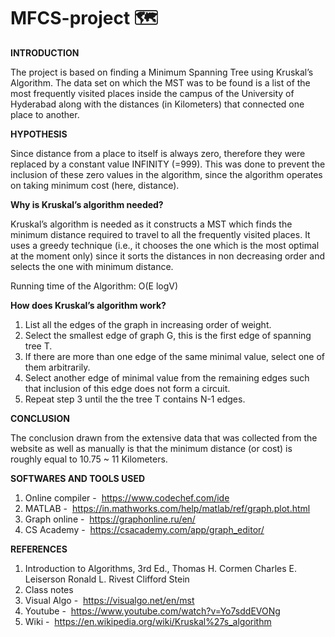 # MFCS-project :world_map:

**INTRODUCTION**

The project is based on finding a Minimum Spanning Tree using Kruskal’s Algorithm.
The data set on which the MST was to be found is a list of the most frequently visited
places inside the campus of the University of Hyderabad along with the distances (in
Kilometers) that connected one place to another.

**HYPOTHESIS**

Since distance from a place to itself is always zero, therefore they were replaced by a
constant value INFINITY (=999). This was done to prevent the inclusion of these zero
values in the algorithm, since the algorithm operates on taking minimum cost (here,
distance).

__Why is Kruskal’s algorithm needed?__

Kruskal’s algorithm is needed as it constructs a MST which finds the minimum
distance required to travel to all the frequently visited places. It uses a greedy
technique (i.e., it chooses the one which is the most optimal at the moment only)
since it sorts the distances in non decreasing order and selects the one with
minimum distance.

Running time of the Algorithm: O(E logV)

__How does Kruskal’s algorithm work?__

1. List all the edges of the graph in increasing order of weight.
2. Select the smallest edge of graph G, this is the first edge of spanning tree T.
3. If there are more than one edge of the same minimal value, select one of them
arbitrarily.
4. Select another edge of minimal value from the remaining edges such that
inclusion of this edge does not form a circuit.
5. Repeat step 3 until the the tree T contains N-1 edges.

**CONCLUSION**

The conclusion drawn from the extensive data that was collected from the website as
well as manually is that the minimum distance (or cost) is roughly equal to 10.75 ~ 11
Kilometers.

**SOFTWARES AND TOOLS USED**

1. Online compiler - ​ https://www.codechef.com/ide
2. MATLAB - ​ https://in.mathworks.com/help/matlab/ref/graph.plot.html
3. Graph online - ​ https://graphonline.ru/en/
4. CS Academy - ​ https://csacademy.com/app/graph_editor/

**REFERENCES**

1. Introduction to Algorithms, 3rd Ed., Thomas H. Cormen Charles E. Leiserson
Ronald L. Rivest Clifford Stein
2. Class notes
3. Visual Algo - ​ https://visualgo.net/en/mst
4. Youtube - ​ https://www.youtube.com/watch?v=Yo7sddEVONg
5. Wiki - ​ https://en.wikipedia.org/wiki/Kruskal%27s_algorithm
